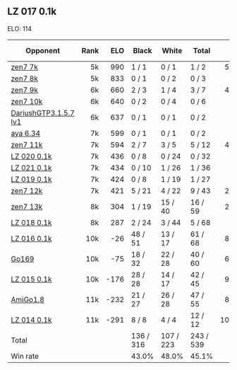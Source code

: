 ## LZ 017 0.1k ##

ELO: 114

Opponent | Rank | ELO | Black | White | Total | Win rate
---------|-----:|----:|-------|-------|-------|-------:
[zen7 7k](zen7%207k.md) | 5k | 990 | 1 / 1 | 0 / 1 | 1 / 2 | 50.0%
[zen7 8k](zen7%208k.md) | 5k | 833 | 0 / 1 | 0 / 2 | 0 / 3 | 0.0%
[zen7 9k](zen7%209k.md) | 6k | 660 | 2 / 3 | 1 / 4 | 3 / 7 | 42.9%
[zen7 10k](zen7%2010k.md) | 6k | 640 | 0 / 2 | 0 / 4 | 0 / 6 | 0.0%
[DariushGTP3.1.5.7 lv1](DariushGTP3.1.5.7%20lv1.md) | 6k | 637 | 0 / 1 | 0 / 1 | 0 / 2 | 0.0%
[aya 6.34](aya%206.34.md) | 7k | 599 | 0 / 1 | 0 / 1 | 0 / 2 | 0.0%
[zen7 11k](zen7%2011k.md) | 7k | 594 | 2 / 7 | 3 / 5 | 5 / 12 | 41.7%
[LZ 020 0.1k](LZ%20020%200.1k.md) | 7k | 436 | 0 / 8 | 0 / 24 | 0 / 32 | 0.0%
[LZ 021 0.1k](LZ%20021%200.1k.md) | 7k | 434 | 0 / 10 | 1 / 26 | 1 / 36 | 2.8%
[LZ 019 0.1k](LZ%20019%200.1k.md) | 7k | 424 | 0 / 8 | 1 / 19 | 1 / 27 | 3.7%
[zen7 12k](zen7%2012k.md) | 7k | 421 | 5 / 21 | 4 / 22 | 9 / 43 | 20.9%
[zen7 13k](zen7%2013k.md) | 8k | 304 | 1 / 19 | 15 / 40 | 16 / 59 | 27.1%
[LZ 018 0.1k](LZ%20018%200.1k.md) | 8k | 287 | 2 / 24 | 3 / 44 | 5 / 68 | 7.4%
[LZ 016 0.1k](LZ%20016%200.1k.md) | 10k | -26 | 48 / 51 | 13 / 17 | 61 / 68 | 89.7%
[Go169](Go169.md) | 10k | -75 | 18 / 32 | 22 / 28 | 40 / 60 | 66.7%
[LZ 015 0.1k](LZ%20015%200.1k.md) | 10k | -176 | 28 / 28 | 14 / 17 | 42 / 45 | 93.3%
[AmiGo1.8](AmiGo1.8.md) | 11k | -232 | 21 / 27 | 26 / 28 | 47 / 55 | 85.5%
[LZ 014 0.1k](LZ%20014%200.1k.md) | 11k | -291 | 8 / 8 | 4 / 4 | 12 / 12 | 100.0%
Total | | | 136 / 316 | 107 / 223 | 243 / 539 | 
Win rate| | | 43.0% | 48.0% | 45.1% | 

